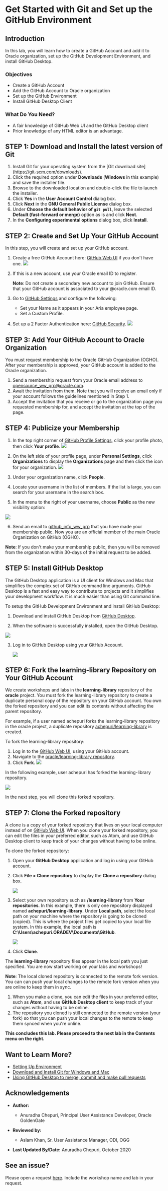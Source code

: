 #  Get Started with Git and Set up the GitHub Environment

## Introduction

In this lab, you will learn how to create a GitHub Account and add it to Oracle organization, set up the GitHub Development Environment, and install GitHub Desktop.

### Objectives

* Create a GitHub Account
* Add the GitHub Account to Oracle organization
* Set up the GitHub Environment
* Install GitHub Desktop Client
### What Do You Need?

* A fair knowledge of GitHub Web UI and the GitHub Desktop client
* Prior knowledge of any HTML editor is an advantage.

## **STEP 1:** Download and Install the latest version of Git
1. Install Git for your operating system from the [Git download site] (https://git-scm.com/downloads).
2. Click the required option under **Downloads** (**Windows** in this example) and save the installer file.
3. Browse to the downloaded location and double-click the file to launch the installer.
4. Click **Yes** in the **User Account Control** dialog box.
5. Click **Next** in the **GNU General Public License** dialog box.
6. Under **Choose the default behavior of `git pull`**, leave the selected **Default (fast-forward or merge)** option as is and click **Next**.
7. In the **Configuring experimental options** dialog box, click **Install**.

## **STEP 2:** Create and Set Up Your GitHub Account

In this step, you will create and set up your GitHub account.

1. Create a free GitHub Account here: [GitHub Web UI](https://github.com/) if you don't have one.
![](./images/git-download-install-create-account.png " ")
2.  If this is a new account, use your Oracle email ID to register.

    **Note**: Do not create a secondary new account to join GitHub. Ensure that your GitHub account is associated to your @oracle.com email ID.
3. Go to [GitHub Settings](https://github.com/settings/profile) and configure the following:
    *   Set your Name as it appears in your Aria employee page.
    *   Set a Custom Profile.
4. Set up a 2 Factor Authentication here: [GitHub Security](https://github.com/settings/security).
    ![](./images/git-2-factor-authentication.png " ")

## **STEP 3:** Add Your GitHub Account to Oracle Organization
You must request membership to the Oracle GitHub Organization (OGHO). After your membership is approved, your GitHub account is added to the Oracle organization.

1. Send a membership request from your Oracle email address to [opensource_ww_grp@oracle.com](opensource_ww_grp@oracle.com).
2. Await the invitation from them. Note that you will receive an email only if your account follows the guidelines mentioned in Step 1.
3. Accept the invitation that you receive or go to the organization page you requested membership for, and accept the invitation at the top of the page.

## **STEP 4:** Publicize your Membership
1. In the top right corner of [GitHub Profile Settings](https://github.com/settings/profile), click your profile photo, then click **Your profile**.
![](./images/get-started-profile1.png " ")

2. On the left side of your profile page, under **Personal Settings**, click **Organizations** to display the **Organizations** page and then click the icon for your organization.
![](./images/get-started-profile2.png " ")

3. Under your organization name, click **People**.
4. Locate your username in the list of members. If the list is large, you can search for your username in the search box.
5. In the menu to the right of your username, choose **Public** as the new visibility option:

  ![](./images/get-started-profile-public.png " ")

6. Send an email to [github_info_ww_grp](github_info_ww_grp@oracle.com) that you have made your membership public. Now you are an official member of the main Oracle Organization on GitHub (OGHO).

  **Note**: If you don't make your membership public, then you will be removed from the organization within 30-days of the initial request to be added.


## **STEP 5:** Install GitHub Desktop
The GitHub Desktop application is a UI client for Windows and Mac that simplifies the complex set of GitHub command line arguments. GitHub Desktop is a fast and easy way to contribute to projects and it simplifies your development workflow. It is much easier than using Git command line.

To setup the GitHub Development Environment and install GitHub Desktop:

1. Download and install GitHub Desktop from [GitHub Desktop](https://desktop.github.com/).

2. When the software is successfully installed, open the GitHub Desktop.

  ![](./images/get-started-git-hub-desktop.png " ")

3. Log in to GitHub Desktop using your GitHub Account.

    ![](./images/git-hub-desktop-login-screen.png " ")

## **STEP 6:** Fork the learning-library Repository on Your GitHub Account

  We create workshops and labs in the **learning-library** repository of the **oracle** project. You must fork the learning-library repository to create a duplicate personal copy of the repository on your GitHub account. You own the forked repository and you can edit its contents without affecting the parent repository.

  For example, if a user named achepuri forks the learning-library repository in the oracle project, a duplicate repository [achepuri/learning-library](https://github.com/achepuri/learning-library) is created.

  To fork the learning-library repository:
1. Log in to the [GitHub Web UI](http://github.com), using your GitHub account.
2. Navigate to the [oracle/learning-library repository](https://github.com/oracle/learning-library).
3. Click **Fork**.
  ![](./images/get-started-git-hub-webUI-fork.png " ")

In the following example, user achepuri has forked the learning-library repository.

![](./images/get-started-git-hub-webui-forked-library.png " ")

In the next step, you will clone this forked repository.

## **STEP 7:** Clone the Forked repository
A clone is a copy of your forked repository that lives on your local computer instead of on [GitHub Web UI](http://github.com). When you clone your forked repository, you can edit the files in your preferred editor, such as Atom, and use GitHub Desktop client to keep track of your changes without having to be online.

To clone the forked repository:
1. Open your **GitHub Desktop** application and log in using your GitHub account.
2. Click **File > Clone repository** to display the **Clone a repository** dialog box.

    ![](./images/git-hub-desktop-clone-repository.png " ")

3. Select your own repository such as **<your account>/learning-library** from **Your repositories**. In this example, there is only one repository displayed named **achepuri/learning-library**. Under **Local path**, select the local path on your machine where the repository is going to be cloned (copied). This is where the project files get copied to your local file system. In this example, the local path is **C:\Users\achepuri.ORADEV\Documents\GitHub**.  

    ![](./images/git-hub-desktop-clone-repository_dialog.png " ")

4. Click **Clone**.

  The **learning-library** repository files appear in the local path you just specified. You are now start working on your labs and workshops!

**Note**: The local cloned repository is connected to the remote fork version. You can can push your local changes to the remote fork version when you are online to keep them in sync.
1. When you make a clone, you can edit the files in your preferred editor, such as **Atom**, and use **GitHub Desktop client** to keep track of your changes without having to be online.
2. The repository you cloned is still connected to the remote version (your fork) so that you can push your local changes to the remote to keep them synced when you're online.


**This concludes this lab. Please proceed to the next lab in the Contents menu on the right.**

## Want to Learn More?

* [Setting Up Environment](https://otube.oracle.com/media/Setting+Up+GitHub/0_93stcjpb)
* [Download and Install Git for Windows and Mac](https://git-scm.com/download/win)
* [Using GItHub Desktop to merge, commit and make pull requests](https://otube.oracle.com/media/t/1_bxj0cfqf)

## Acknowledgements

* **Author:**
    * Anuradha Chepuri, Principal User Assistance Developer, Oracle GoldenGate

* **Reviewed by:**  
  * Aslam Khan, Sr. User Assistance Manager, ODI, OGG

* **Last Updated By/Date:** Anuradha Chepuri, October 2020

## See an issue?  

Please open a request [here](https://github.com/oracle/learning-library/issues). Include the workshop name and lab in your request.
